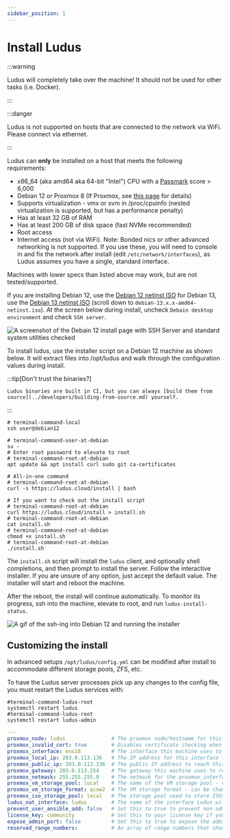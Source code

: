```yaml
---
sidebar_position: 1
---
```


# Install Ludus

:::warning

Ludus will completely take over the machine! It should not be used for other tasks (i.e. Docker).

:::

:::danger

Ludus is not supported on hosts that are connected to the network via WiFi. Please connect via ethernet.

:::

Ludus can **only** be installed on a host that meets the following requirements:

- x86_64 (aka amd64 aka 64-bit "Intel") CPU with a [Passmark](https://www.cpubenchmark.net/cpu_list.php) score > 6,000
- Debian 12 or Proxmox 8 (If Proxmox, see [this page](../deployment-options/proxmox.md) for details)
- Supports virtualization - vmx or svm in /proc/cpuinfo (nested virtualization is supported, but has a performance penalty)
- Has at least 32 GB of RAM
- Has at least 200 GB of disk space (fast NVMe recommended)
- Root access
- Internet access (not via WiFi). Note: Bonded nics or other advanced networking is not supported. If you use these, you will need to console in and fix the network after install (edit `/etc/network/interfaces`), as Ludus assumes you have a single, standard interface.

Machines with lower specs than listed above may work, but are not tested/supported.

If you are installing Debian 12, use the [Debian 12 netinst ISO](https://cdimage.debian.org/cdimage/archive/12.11.0/amd64/iso-cd/debian-12.11.0-amd64-netinst.iso) for Debian 13, use the [Debian 13 netinst ISO](https://cdimage.debian.org/debian-cd/current/amd64/iso-cd/) (scroll down to `debian-13.x.x-amd64-netinst.iso`). 
At the screen below during install, uncheck `Debain desktop environment` and check `SSH server`.

![A screenshot of the Debain 12 install page with SSH Server and standard system utilities checked](/img/intro/debain-12-install.png)

To install ludus, use the installer script on a Debian 12 machine as shown below. It will extract files into /opt/ludus and walk through the configuration
values during install.

:::tip[Don't trust the binaries?]

    Ludus binaries are built in CI, but you can always [build them from source](../developers/building-from-source.md) yourself.

:::

```shell
# terminal-command-local
ssh user@debian12

# terminal-command-user-at-debian
su -
# Enter root password to elevate to root
# terminal-command-root-at-debian
apt update && apt install curl sudo git ca-certificates

# All-in-one command
# terminal-command-root-at-debian
curl -s https://ludus.cloud/install | bash

# If you want to check out the install script
# terminal-command-root-at-debian
curl https://ludus.cloud/install > install.sh
# terminal-command-root-at-debian
cat install.sh
# terminal-command-root-at-debian
chmod +x install.sh
# terminal-command-root-at-debian
./install.sh
```

The `install.sh` script will install the `ludus` client, and optionally shell completions, and then prompt to install the server.
Follow the interactive installer. If you are unsure of any option, just accept the default value. The installer will start and reboot the machine.

After the reboot, the install will continue automatically. To monitor its progress, ssh into
the machine, elevate to root, and run `ludus-install-status`.

![A gif of the ssh-ing into Debian 12 and running the installer](/img/intro/ludus-install.gif)

## Customizing the install

In advanced setups `/opt/ludus/config.yml` can be modified after install to accommodate different storage pools,
ZFS, etc.

To have the Ludus server processes pick up any changes to the config file, you must restart the Ludus services with:

```shell-session
#terminal-command-ludus-root
systemctl restart ludus
#terminal-command-ludus-root
systemctl restart ludus-admin
```

```yaml title="/opt/ludus/config.yml"
---
proxmox_node: ludus               # The proxmox node/hostname for this machine
proxmox_invalid_cert: true        # Disables certificate checking when using the Proxmox API (default true because of the self signed certificates)
proxmox_interface: ens18          # The interface this machine uses to communicate to the internet
proxmox_local_ip: 203.0.113.136   # The IP address for this interface (will be set statically)
proxmox_public_ip: 203.0.113.136  # The public IP address to reach this machine (for use in cloud/NAT environments)
proxmox_gateway: 203.0.113.254    # The gateway this machine uses to reach the internet
proxmox_netmask: 255.255.255.0    # The netmask for the proxmox_interface
proxmox_vm_storage_pool: local    # The name of the VM storage pool - can be changed after install for custom pools
proxmox_vm_storage_format: qcow2  # The VM storage format - can be changed after install (i.e. raw)
proxmox_iso_storage_pool: local   # The storage pool used to store ISOs as they are downloaded for templates - can be changed after install
ludus_nat_interface: ludus        # The name of the interface Ludus will create on the proxmox host that Ludus will use as the "WAN" for range routers
prevent_user_ansible_add: false   # Set this to true to prevent non-admin users from adding Ansible roles or collections to the server
license_key: community            # Set this to your license key if you have one, or leave as community for community edition
expose_admin_port: false          # Set this to true to expose the admin API globally
reserved_range_numbers:           # An array of range numbers that should not be used by users (see networking docs for more info), example: [1,2,3,4]
```